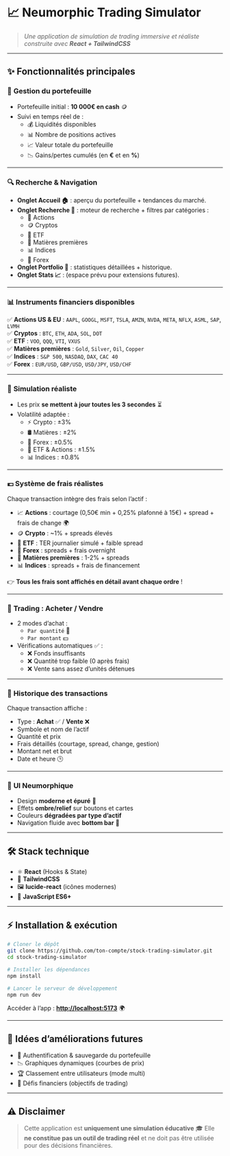 
# 📈 **Neumorphic Trading Simulator**  

> _Une application de simulation de trading immersive et réaliste construite avec **React + TailwindCSS**_  

---

## ✨ **Fonctionnalités principales**  

### 💼 **Gestion du portefeuille**  
- Portefeuille initial : **10 000€ en cash** 🪙  
- Suivi en temps réel de :  
  - 💰 Liquidités disponibles  
  - 📊 Nombre de positions actives  
  - 📈 Valeur totale du portefeuille  
  - 📉 Gains/pertes cumulés (en **€** et en **%**)  

---

### 🔍 **Recherche & Navigation**  
- **Onglet Accueil 🏠** : aperçu du portefeuille + tendances du marché.  
- **Onglet Recherche 🔎** : moteur de recherche + filtres par catégories :  
  - 🏦 Actions  
  - 🪙 Cryptos  
  - 📑 ETF  
  - 🏅 Matières premières  
  - 📊 Indices  
  - 💱 Forex  
- **Onglet Portfolio 📂** : statistiques détaillées + historique.  
- **Onglet Stats 📈** : (espace prévu pour extensions futures).  

---

### 📊 **Instruments financiers disponibles**  
✅ **Actions US & EU** : `AAPL`, `GOOGL`, `MSFT`, `TSLA`, `AMZN`, `NVDA`, `META`, `NFLX`, `ASML`, `SAP`, `LVMH`  
✅ **Cryptos** : `BTC`, `ETH`, `ADA`, `SOL`, `DOT`  
✅ **ETF** : `VOO`, `QQQ`, `VTI`, `VXUS`  
✅ **Matières premières** : `Gold`, `Silver`, `Oil`, `Copper`  
✅ **Indices** : `S&P 500`, `NASDAQ`, `DAX`, `CAC 40`  
✅ **Forex** : `EUR/USD`, `GBP/USD`, `USD/JPY`, `USD/CHF`  

---

### 🎲 **Simulation réaliste**  
- Les prix **se mettent à jour toutes les 3 secondes** ⏳  
- Volatilité adaptée :  
  - ⚡ Crypto : ±3%  
  - 🛢️ Matières : ±2%  
  - 💱 Forex : ±0.5%  
  - 📑 ETF & Actions : ±1.5%  
  - 📊 Indices : ±0.8%  

---

### 💶 **Système de frais réalistes**  
Chaque transaction intègre des frais selon l’actif :  
- 📈 **Actions** : courtage (0,50€ min + 0,25% plafonné à 15€) + spread + frais de change 🌍  
- 🪙 **Crypto** : ~1% + spreads élevés  
- 📑 **ETF** : TER journalier simulé + faible spread  
- 💱 **Forex** : spreads + frais overnight  
- 🏅 **Matières premières** : 1-2% + spreads  
- 📊 **Indices** : spreads + frais de financement  

👉 **Tous les frais sont affichés en détail avant chaque ordre** !  

---

### 🛒 **Trading : Acheter / Vendre**  
- 2 modes d’achat :  
  - `Par quantité` 🔢  
  - `Par montant` 💵  
- Vérifications automatiques ✅ :  
  - ❌ Fonds insuffisants  
  - ❌ Quantité trop faible (0 après frais)  
  - ❌ Vente sans assez d’unités détenues  

---

### 🧾 **Historique des transactions**  
Chaque transaction affiche :  
- Type : **Achat** ✅ / **Vente** ❌  
- Symbole et nom de l’actif  
- Quantité et prix  
- Frais détaillés (courtage, spread, change, gestion)  
- Montant net et brut  
- Date et heure 🕒  

---

### 🎨 **UI Neumorphique**  
- Design **moderne et épuré** 🌟  
- Effets **ombre/relief** sur boutons et cartes  
- Couleurs **dégradées par type d’actif**  
- Navigation fluide avec **bottom bar** 📱  

---

## 🛠️ **Stack technique**  
- ⚛️ **React** (Hooks & State)  
- 🎨 **TailwindCSS**  
- 🖼️ **lucide-react** (icônes modernes)  
- 📜 **JavaScript ES6+**  

---

## ⚡ **Installation & exécution**  

```bash
# Cloner le dépôt
git clone https://github.com/ton-compte/stock-trading-simulator.git
cd stock-trading-simulator

# Installer les dépendances
npm install

# Lancer le serveur de développement
npm run dev
````

Accéder à l’app : **[http://localhost:5173](http://localhost:5173)** 🌍

---

## 🚧 **Idées d’améliorations futures**

* 🔐 Authentification & sauvegarde du portefeuille
* 📉 Graphiques dynamiques (courbes de prix)
* 🏆 Classement entre utilisateurs (mode multi)
* 🎯 Défis financiers (objectifs de trading)

---

## ⚠️ **Disclaimer**

> Cette application est **uniquement une simulation éducative** 🎓
> Elle **ne constitue pas un outil de trading réel** et ne doit pas être utilisée pour des décisions financières.

```

